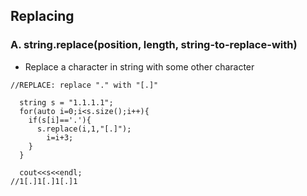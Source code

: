 ## Replacing
### A. string.replace(position, length, string-to-replace-with)
-  Replace a character in string with some other character
```
//REPLACE: replace "." with "[.]"

  string s = "1.1.1.1";
  for(auto i=0;i<s.size();i++){
    if(s[i]=='.'){
      s.replace(i,1,"[.]");
        i=i+3;
    }
  }
  
  cout<<s<<endl;                                        //1[.]1[.]1[.]1
```
